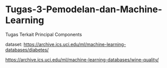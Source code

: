 # Tugas-3-Pemodelan-dan-Machine-Learning
Tugas Terkait Principal Components


dataset:
https://archive.ics.uci.edu/ml/machine-learning-databases/diabetes/ <br/>

https://archive.ics.uci.edu/ml/machine-learning-databases/wine-quality/
